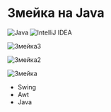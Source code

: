 # Змейка на Java

![Java](https://img.shields.io/badge/java-%23ED8B00.svg?style=for-the-badge&logo=java&logoColor=white)
![IntelliJ IDEA](https://img.shields.io/badge/IntelliJIDEA-000000.svg?style=for-the-badge&logo=intellij-idea&logoColor=white)

![Змейка3](https://user-images.githubusercontent.com/58209188/166157091-b071e29b-cacf-4c4f-95b6-94619dd67b38.png)

![Змейка2](https://user-images.githubusercontent.com/58209188/166157097-780ff1a5-3053-41a7-a4ee-4a7c0f2e8acb.png)

![Змейка](https://user-images.githubusercontent.com/58209188/166157100-14d4bd5d-c09a-4cb3-a0f9-9746f3fcab5b.png)

- Swing
- Awt
- Java
